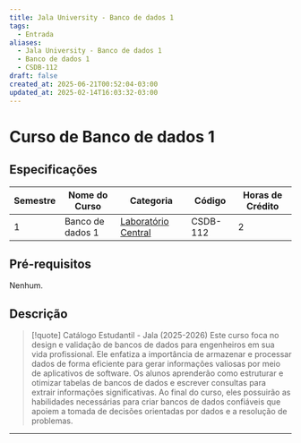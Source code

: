 ```yaml
---
title: Jala University - Banco de dados 1
tags:
  - Entrada
aliases:
  - Jala University - Banco de dados 1
  - Banco de dados 1
  - CSDB-112
draft: false
created_at: 2025-06-21T00:52:04-03:00
updated_at: 2025-02-14T16:03:32-03:00
---
```


# Curso de Banco de dados 1

## Especificações
| Semestre | Nome do Curso    | Categoria           | Código   | Horas de Crédito |
| -------- | ---------------- | ------------------- | -------- | ---------------- |
| 1        | Banco de dados 1 | [Laboratório Central](Jala_University-Laboratorio_Central.md) | CSDB-112 | 2                |

## Pré-requisitos
Nenhum.

## Descrição

> [!quote] Catálogo Estudantil - Jala (2025-2026)
> Este curso foca no design e validação de bancos de dados para engenheiros em sua vida profissional. Ele enfatiza a importância de armazenar e processar dados de forma eficiente para gerar informações valiosas por meio de aplicativos de software. Os alunos aprenderão como estruturar e otimizar tabelas de bancos de dados e escrever consultas para extrair informações significativas. Ao final do curso, eles possuirão as habilidades necessárias para criar bancos de dados confiáveis que apoiem a tomada de decisões orientadas por dados e a resolução de problemas.

---
